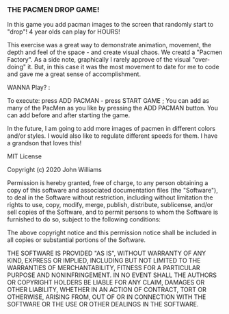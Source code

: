 ### **THE PACMEN DROP GAME!**

In this game you add pacman images to the screen that randomly start to "drop"!  4 year olds can play for HOURS!

This exercise was a great way to demonstrate animation, movement, the depth and feel of the space - and create visual chaos.  We creatd a "Pacmen Factory".  As a side note, graphically I rarely approve of the visual "over-doing" it.  But, in this case it was the most movement to date for me to code and gave me a great sense of accomplishment.

WANNA Play? : 

To execute: press ADD PACMAN  - press START GAME ; You can add as many of the PacMen as you like by pressing the ADD PACMAN button.  You can add before and after starting the game.

In the future, I am going to add more images of pacmen in different colors and/or styles.  I would also like to regulate different speeds for them.  I have a grandson that loves this!



MIT License

Copyright (c) 2020 John Williams

Permission is hereby granted, free of charge, to any person obtaining a copy
of this software and associated documentation files (the "Software"), to deal
in the Software without restriction, including without limitation the rights
to use, copy, modify, merge, publish, distribute, sublicense, and/or sell
copies of the Software, and to permit persons to whom the Software is
furnished to do so, subject to the following conditions:

The above copyright notice and this permission notice shall be included in all
copies or substantial portions of the Software.

THE SOFTWARE IS PROVIDED "AS IS", WITHOUT WARRANTY OF ANY KIND, EXPRESS OR
IMPLIED, INCLUDING BUT NOT LIMITED TO THE WARRANTIES OF MERCHANTABILITY,
FITNESS FOR A PARTICULAR PURPOSE AND NONINFRINGEMENT. IN NO EVENT SHALL THE
AUTHORS OR COPYRIGHT HOLDERS BE LIABLE FOR ANY CLAIM, DAMAGES OR OTHER
LIABILITY, WHETHER IN AN ACTION OF CONTRACT, TORT OR OTHERWISE, ARISING FROM,
OUT OF OR IN CONNECTION WITH THE SOFTWARE OR THE USE OR OTHER DEALINGS IN THE
SOFTWARE.
